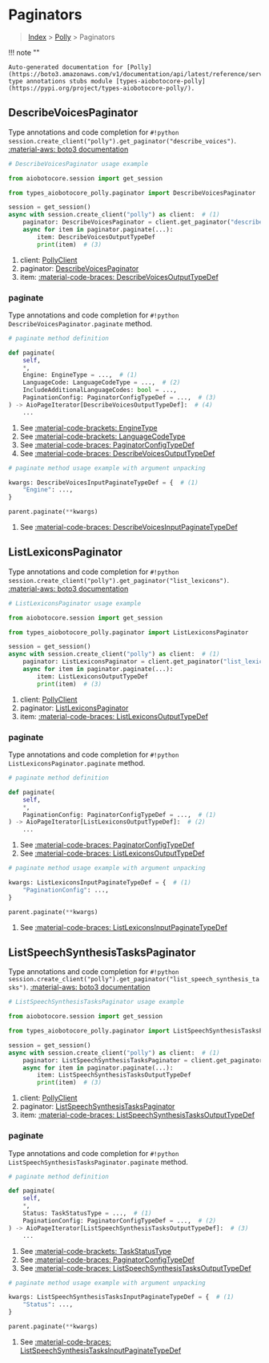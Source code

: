 # Paginators

> [Index](../README.md) > [Polly](./README.md) > Paginators

!!! note ""

    Auto-generated documentation for [Polly](https://boto3.amazonaws.com/v1/documentation/api/latest/reference/services/polly.html#polly)
    type annotations stubs module [types-aiobotocore-polly](https://pypi.org/project/types-aiobotocore-polly/).

## DescribeVoicesPaginator

Type annotations and code completion for `#!python session.create_client("polly").get_paginator("describe_voices")`.
[:material-aws: boto3 documentation](https://boto3.amazonaws.com/v1/documentation/api/latest/reference/services/polly/paginator/DescribeVoices.html#Polly.Paginator.DescribeVoices)

```python
# DescribeVoicesPaginator usage example

from aiobotocore.session import get_session

from types_aiobotocore_polly.paginator import DescribeVoicesPaginator

session = get_session()
async with session.create_client("polly") as client:  # (1)
    paginator: DescribeVoicesPaginator = client.get_paginator("describe_voices")  # (2)
    async for item in paginator.paginate(...):
        item: DescribeVoicesOutputTypeDef
        print(item)  # (3)
```

1. client: [PollyClient](./client.md)
2. paginator: [DescribeVoicesPaginator](./paginators.md#describevoicespaginator)
3. item: [:material-code-braces: DescribeVoicesOutputTypeDef](./type_defs.md#describevoicesoutputtypedef) 


### paginate

Type annotations and code completion for `#!python DescribeVoicesPaginator.paginate` method.

```python
# paginate method definition

def paginate(
    self,
    *,
    Engine: EngineType = ...,  # (1)
    LanguageCode: LanguageCodeType = ...,  # (2)
    IncludeAdditionalLanguageCodes: bool = ...,
    PaginationConfig: PaginatorConfigTypeDef = ...,  # (3)
) -> AioPageIterator[DescribeVoicesOutputTypeDef]:  # (4)
    ...
```

1. See [:material-code-brackets: EngineType](./literals.md#enginetype) 
2. See [:material-code-brackets: LanguageCodeType](./literals.md#languagecodetype) 
3. See [:material-code-braces: PaginatorConfigTypeDef](./type_defs.md#paginatorconfigtypedef) 
4. See [:material-code-braces: DescribeVoicesOutputTypeDef](./type_defs.md#describevoicesoutputtypedef) 


```python
# paginate method usage example with argument unpacking

kwargs: DescribeVoicesInputPaginateTypeDef = {  # (1)
    "Engine": ...,
}

parent.paginate(**kwargs)
```

1. See [:material-code-braces: DescribeVoicesInputPaginateTypeDef](./type_defs.md#describevoicesinputpaginatetypedef) 
## ListLexiconsPaginator

Type annotations and code completion for `#!python session.create_client("polly").get_paginator("list_lexicons")`.
[:material-aws: boto3 documentation](https://boto3.amazonaws.com/v1/documentation/api/latest/reference/services/polly/paginator/ListLexicons.html#Polly.Paginator.ListLexicons)

```python
# ListLexiconsPaginator usage example

from aiobotocore.session import get_session

from types_aiobotocore_polly.paginator import ListLexiconsPaginator

session = get_session()
async with session.create_client("polly") as client:  # (1)
    paginator: ListLexiconsPaginator = client.get_paginator("list_lexicons")  # (2)
    async for item in paginator.paginate(...):
        item: ListLexiconsOutputTypeDef
        print(item)  # (3)
```

1. client: [PollyClient](./client.md)
2. paginator: [ListLexiconsPaginator](./paginators.md#listlexiconspaginator)
3. item: [:material-code-braces: ListLexiconsOutputTypeDef](./type_defs.md#listlexiconsoutputtypedef) 


### paginate

Type annotations and code completion for `#!python ListLexiconsPaginator.paginate` method.

```python
# paginate method definition

def paginate(
    self,
    *,
    PaginationConfig: PaginatorConfigTypeDef = ...,  # (1)
) -> AioPageIterator[ListLexiconsOutputTypeDef]:  # (2)
    ...
```

1. See [:material-code-braces: PaginatorConfigTypeDef](./type_defs.md#paginatorconfigtypedef) 
2. See [:material-code-braces: ListLexiconsOutputTypeDef](./type_defs.md#listlexiconsoutputtypedef) 


```python
# paginate method usage example with argument unpacking

kwargs: ListLexiconsInputPaginateTypeDef = {  # (1)
    "PaginationConfig": ...,
}

parent.paginate(**kwargs)
```

1. See [:material-code-braces: ListLexiconsInputPaginateTypeDef](./type_defs.md#listlexiconsinputpaginatetypedef) 
## ListSpeechSynthesisTasksPaginator

Type annotations and code completion for `#!python session.create_client("polly").get_paginator("list_speech_synthesis_tasks")`.
[:material-aws: boto3 documentation](https://boto3.amazonaws.com/v1/documentation/api/latest/reference/services/polly/paginator/ListSpeechSynthesisTasks.html#Polly.Paginator.ListSpeechSynthesisTasks)

```python
# ListSpeechSynthesisTasksPaginator usage example

from aiobotocore.session import get_session

from types_aiobotocore_polly.paginator import ListSpeechSynthesisTasksPaginator

session = get_session()
async with session.create_client("polly") as client:  # (1)
    paginator: ListSpeechSynthesisTasksPaginator = client.get_paginator("list_speech_synthesis_tasks")  # (2)
    async for item in paginator.paginate(...):
        item: ListSpeechSynthesisTasksOutputTypeDef
        print(item)  # (3)
```

1. client: [PollyClient](./client.md)
2. paginator: [ListSpeechSynthesisTasksPaginator](./paginators.md#listspeechsynthesistaskspaginator)
3. item: [:material-code-braces: ListSpeechSynthesisTasksOutputTypeDef](./type_defs.md#listspeechsynthesistasksoutputtypedef) 


### paginate

Type annotations and code completion for `#!python ListSpeechSynthesisTasksPaginator.paginate` method.

```python
# paginate method definition

def paginate(
    self,
    *,
    Status: TaskStatusType = ...,  # (1)
    PaginationConfig: PaginatorConfigTypeDef = ...,  # (2)
) -> AioPageIterator[ListSpeechSynthesisTasksOutputTypeDef]:  # (3)
    ...
```

1. See [:material-code-brackets: TaskStatusType](./literals.md#taskstatustype) 
2. See [:material-code-braces: PaginatorConfigTypeDef](./type_defs.md#paginatorconfigtypedef) 
3. See [:material-code-braces: ListSpeechSynthesisTasksOutputTypeDef](./type_defs.md#listspeechsynthesistasksoutputtypedef) 


```python
# paginate method usage example with argument unpacking

kwargs: ListSpeechSynthesisTasksInputPaginateTypeDef = {  # (1)
    "Status": ...,
}

parent.paginate(**kwargs)
```

1. See [:material-code-braces: ListSpeechSynthesisTasksInputPaginateTypeDef](./type_defs.md#listspeechsynthesistasksinputpaginatetypedef) 
